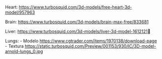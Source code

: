 Heart:
https://www.turbosquid.com/3d-models/free-heart-3d-model/957963

Brain:
https://www.turbosquid.com/3d-models/brain-max-free/833681

Liver:
https://www.turbosquid.com/3d-models/liver-3d-model-1612121

Lungs:
    - Modelo https://www.cgtrader.com/items/1970138/download-page
    - Textura https://static.turbosquid.com/Preview/001153/930/IC/3D-model-arnold-lungs_0.jpg

